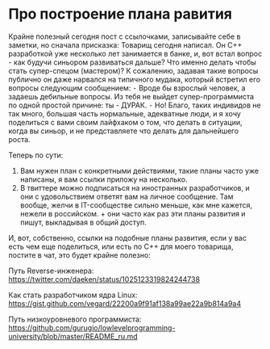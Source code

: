 # Про построение плана равития
Крайне полезный сегодня пост с ссылочками, записывайте себе в заметки, но сначала присказка:
Товарищ сегодня написал.
Он C++ разработкой уже несколько лет занимается в банке, и, вот встал вопрос - как будучи синьором развиваться дальше? Что именно делать чтобы стать супер-спецом (мастером)?
К сожалению, задавая такие вопросы публично он даже нарвался на типичного мудака, который встретил его вопросы следующим сообщением:
 ⁃ Вроде бы взрослый человек, а задаешь дебильные вопросы. Из тебя не выйдет супер-программиста по одной простой причине: ты - ДУРАК.
 ⁃ 
Но! Благо, таких индивидов не так много, большая часть нормальные, адекватные люди, и я хочу поделиться с вами своим лайфхаком о том, что делать в ситуации, когда вы синьор, и не представляете что делать для дальнейшего роста.

Теперь по сути:
 1. Вам нужен план с конкретными действиями, такие планы часто уже написаны, я вам ссылки приложу на несколько.
 2. В твиттере можно подписаться на иностранных разработчиков, и они с удовольствием ответят вам на личное сообщение. Там вообще, желчи в IT-сообществе сильно меньше, как мне кажется, нежели в российском. + они часто как раз эти планы развития и пишут, выкладывая в общий доступ.

И, вот, собственно, ссылки на подобные планы развития, если у вас есть чем еще поделиться, или есть по С++ для моего товарища, постите в чат, это будет крайне полезно:

Путь Reverse-инженера:
https://twitter.com/daeken/status/1025123319824244738

Как стать разработчиком ядра Linux:
https://gist.github.com/vegard/22200a9f91af138a99ae22a9b814a9a4

Путь низкоуровневого программиста:
https://github.com/gurugio/lowlevelprogramming-university/blob/master/README_ru.md